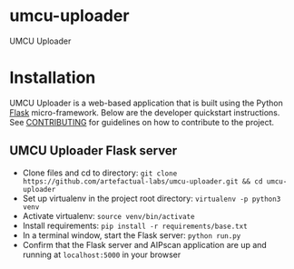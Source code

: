 # umcu-uploader
UMCU Uploader


# Installation

UMCU Uploader is a web-based application that is built using the Python
[Flask](https://pypi.org/project/Flask/) micro-framework. Below are the
developer quickstart instructions. See [CONTRIBUTING](CONTRIBUTING.md) for
guidelines on how to contribute to the project.


## UMCU Uploader Flask server

* Clone files and cd to directory:  `git clone https://github.com/artefactual-labs/umcu-uploader.git && cd umcu-uploader`
* Set up virtualenv in the project root directory: `virtualenv -p python3 venv`
* Activate virtualenv: `source venv/bin/activate`
* Install requirements: `pip install -r requirements/base.txt`
* In a terminal window, start the Flask server: `python run.py`
* Confirm that the Flask server and AIPscan application are up and running at `localhost:5000` in your browser
